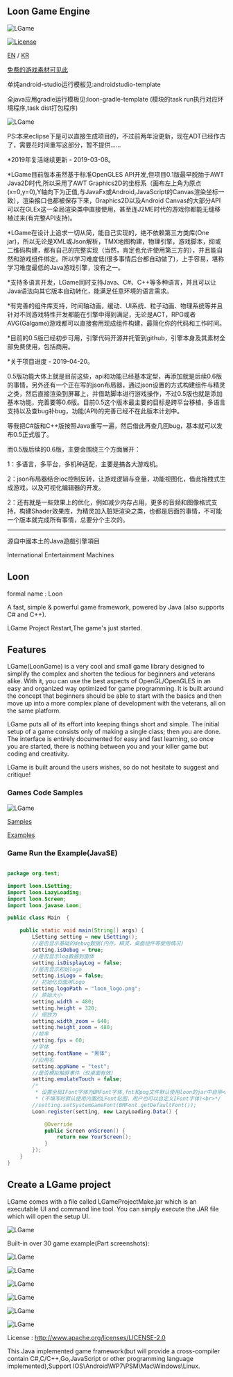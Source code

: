 ## Loon Game Engine

![LGame](https://raw.github.com/cping/LGame/master/engine_logo.png "engine_logo")

[![License](https://img.shields.io/badge/license-Apache%202-blue.svg)](https://www.apache.org/licenses/LICENSE-2.0)

[EN](README.md) / [KR](README.kr.md)

[免费的游戏素材可见此](https://github.com/cping/LGame/blob/master/dev-res/README.md "Game Source of Free")

单纯android-studio运行模板见:androidstudio-template

全java应用gradle运行模板见:loon-gradle-template
(模块的task run执行对应环境程序,task dist打包程序)

![LGame](https://raw.github.com/cping/LGame/master/gradle_test.png "gradle_test")

PS:本来eclipse下是可以直接生成项目的，不过前两年没更新，现在ADT已经作古了，需要花时间重写这部分，暂不提供……

*2019年复活继续更新 - 2019-03-08。

*LGame目前版本虽然基于标准OpenGLES API开发,但项目0.1版最早脱胎于AWT Java2D时代,所以采用了AWT Graphics2D的坐标系（画布左上角为原点(x=0,y=0),Y轴向下为正值,与JavaFx或Android,JavaScript的Canvas渲染坐标一致），渲染接口也都被保存下来，Graphics2D以及Android Canvas的大部分API可以在GLEx这一全局渲染类中直接使用，甚至连J2ME时代的游戏你都能无缝移植过来(有完整API支持)。

*LGame在设计上追求一切从简，能自己实现的，绝不依赖第三方类库(One jar)，所以无论是XML或Json解析，TMX地图构建，物理引擎，游戏脚本，抑或二维码构建，都有自己的完整实现（当然，肯定也允许使用第三方的），并且能自然和游戏组件绑定。所以学习难度低(很多事情后台都自动做了)，上手容易，堪称学习难度最低的Java游戏引擎，没有之一。

*支持多语言开发，LGame同时支持Java、C#、C++等多种语言，并且可以让Java语法向其它版本自动转化，能满足任意环境的语言需求。

*有完善的组件库支持，时间轴动画，缓动、UI系统、粒子动画、物理系统等并且针对不同游戏特性开发都能在引擎中得到满足，无论是ACT，RPG或者AVG(Galgame)游戏都可以直接套用现成组件构建，最简化你的代码和工作时间。

*目前的0.5版已经初步可用，引擎代码开源并托管到github，引擎本身及其素材全部免费使用，包括商用。

*关于项目进度 - 2019-04-20。

0.5版功能大体上就是目前这些，api和功能已经基本定型，再添加就是后续0.6版的事情，另外还有一个正在写的json布局器，通过json设置的方式构建组件与精灵之类，然后直接渲染到屏幕上，并借助脚本进行游戏操作，不过0.5版也就是添加基本功能，完善要等0.6版。目前0.5这个版本最主要的目标是跨平台移植，多语言支持以及查bug补bug，功能(API)的完善已经不在此版本计划中。

等我把C#版和C++版按照Java重写一遍，然后借此再查几回bug，基本就可以发布0.5正式版了。

而0.5版后续的0.6版，主要会围绕三个方面展开：

1：多语言，多平台，多机种适配，主要是搞各大游戏机。

2：json布局器结合ioc控制反转，让游戏逻辑与变量，功能视图化，借此拖拽式生成游戏，以及可视化编辑器的开发。

2：还有就是一些效果上的优化，例如减少内存占用，更多的音频和图像格式支持，构建Shader效果库，为精灵加入脏矩渲染之类，也都是后面的事情，不可能一个版本就完成所有事情，总要分个主次的。
_________

源自中國本土的Java遊戲引擎項目

International Entertainment Machines

## Loon
formal name : Loon

A fast, simple & powerful game framework, powered by Java (also supports C# and C++).

LGame Project Restart,The game's just started.

## Features
LGame(LoonGame) is a very cool and small game library designed to simplify the complex and shorten the tedious for beginners and veterans alike. With it, you can use the best aspects of OpenGL/OpenGLES in an easy and organized way optimized for game programming. It is built around the concept that beginners should be able to start with the basics and then move up into a more complex plane of development with the veterans, all on the same platform.

LGame puts all of its effort into keeping things short and simple. The initial setup of a game consists only of making a single class; then you are done. The interface is entirely documented for easy and fast learning, so once you are started, there is nothing between you and your killer game but coding and creativity.

LGame is built around the users wishes, so do not hesitate to suggest and critique!

### Games Code Samples

![LGame](https://raw.github.com/cping/LGame/master/sample.png "samples")

[Samples](https://github.com/cping/LGame/tree/master/Java/samples "Game Sample")

[Examples](https://github.com/cping/LGame/tree/master/Java/Examples "Game Example")

### Game Run the Example(JavaSE)
```java

package org.test;

import loon.LSetting;
import loon.LazyLoading;
import loon.Screen;
import loon.javase.Loon;

public class Main  {

	public static void main(String[] args) {
		LSetting setting = new LSetting();
		//是否显示基础的debug数据(内存，精灵，桌面组件等使用情况)
		setting.isDebug = true;
		//是否显示log数据到窗体
		setting.isDisplayLog = false;
		//是否显示初始logo
		setting.isLogo = false;
		// 初始化页面用logo
		setting.logoPath = "loon_logo.png";
		// 原始大小
		setting.width = 480;
		setting.height = 320;
		// 缩放为
		setting.width_zoom = 640;
		setting.height_zoom = 480;
		//帧率
		setting.fps = 60;
		//字体
		setting.fontName = "黑体";
		//应用名
		setting.appName = "test";
		//是否模拟触屏事件（仅桌面有效）
		setting.emulateTouch = false;
		/*
		 * 设置全局IFont字体为BMFont字体,fnt和png文件默认使用loon的jar中自带<br>
		 * (不填写时默认使用内置的LFont贴图，用户也可以自定义IFont字体)<br>*/
		//setting.setSystemGameFont(BMFont.getDefaultFont());
		Loon.register(setting, new LazyLoading.Data() {

			@Override
			public Screen onScreen() {
				return new YourScreen();
			}
		});
	}
}
```
## Create a LGame project

LGame comes with a file called LGameProjectMake.jar which is an executable UI and command line tool. You can simply execute the JAR file which will open the setup UI.


![LGame](https://raw.github.com/cping/LGame/master/install.png "install")

Built-in over 30 game example(Part screenshots):

![LGame](https://raw.github.com/cping/LGame/master/e0x.png "0")

![LGame](https://raw.github.com/cping/LGame/master/e1x.png "1")

![LGame](https://raw.github.com/cping/LGame/master/e2x.png "2")

![LGame](https://raw.github.com/cping/LGame/master/e3x.png "3")

![LGame](https://raw.github.com/cping/LGame/master/e4x.png "4")

![LGame](https://raw.github.com/cping/LGame/master/live2dsupport.png "live2d_support")

License : http://www.apache.org/licenses/LICENSE-2.0

This Java implemented game framework(but will provide a cross-compiler contain C#,C/C++,Go,JavaScript or other programming language implemented),Support IOS\Android\WP7\PSM\Mac\Windows\Linux.